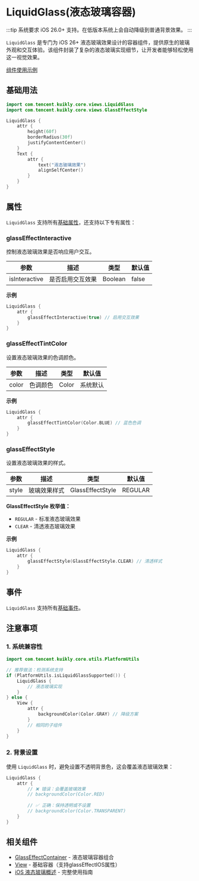 # LiquidGlass(液态玻璃容器)

:::tip 系统要求
iOS 26.0+ 支持。在低版本系统上会自动降级到普通背景效果。
:::

`LiquidGlass` 是专门为 iOS 26+ 液态玻璃效果设计的容器组件，提供原生的玻璃外观和交互体验。该组件封装了复杂的液态玻璃实现细节，让开发者能够轻松使用这一视觉效果。

[组件使用示例](https://github.com/Tencent-TDS/KuiklyUI/blob/main/demo/src/commonMain/kotlin/com/tencent/kuikly/demo/pages/demo/LiquidGlassDemoPage.kt)

## 基础用法

```kotlin
import com.tencent.kuikly.core.views.LiquidGlass
import com.tencent.kuikly.core.views.GlassEffectStyle

LiquidGlass {
    attr {
        height(60f)
        borderRadius(30f)
        justifyContentCenter()
    }
    Text {
        attr {
            text("液态玻璃效果")
            alignSelfCenter()
        }
    }
}
```

## 属性

`LiquidGlass` 支持所有[基础属性](basic-attr-event.md#基础属性)，还支持以下专有属性：

### glassEffectInteractive

控制液态玻璃效果是否响应用户交互。

| 参数 | 描述 | 类型 | 默认值 |
| -- | -- | -- | -- |
| isInteractive | 是否启用交互效果 | Boolean | false |

**示例**

```kotlin
LiquidGlass {
    attr {
        glassEffectInteractive(true) // 启用交互效果
    }
}
```

### glassEffectTintColor

设置液态玻璃效果的色调颜色。

| 参数 | 描述 | 类型 | 默认值 |
| -- | -- | -- | -- |
| color | 色调颜色 | Color | 系统默认 |

**示例**

```kotlin
LiquidGlass {
    attr {
        glassEffectTintColor(Color.BLUE) // 蓝色色调
    }
}
```

### glassEffectStyle

设置液态玻璃效果的样式。

| 参数 | 描述 | 类型 | 默认值 |
| -- | -- | -- | -- |
| style | 玻璃效果样式 | GlassEffectStyle | REGULAR |

**GlassEffectStyle 枚举值：**

- `REGULAR` - 标准液态玻璃效果
- `CLEAR` - 清透液态玻璃效果

**示例**

```kotlin
LiquidGlass {
    attr {
        glassEffectStyle(GlassEffectStyle.CLEAR) // 清透样式
    }
}
```

## 事件

`LiquidGlass` 支持所有[基础事件](basic-attr-event.md#基础事件)。

## 注意事项

### 1. 系统兼容性

```kotlin
import com.tencent.kuikly.core.utils.PlatformUtils

// 推荐做法：检测系统支持
if (PlatformUtils.isLiquidGlassSupported()) {
    LiquidGlass {
        // 液态玻璃实现
    }
} else {
    View {
        attr {
            backgroundColor(Color.GRAY) // 降级方案
        }
        // 相同的子组件
    }
}
```

### 2. 背景设置

使用 `LiquidGlass` 时，避免设置不透明背景色，这会覆盖液态玻璃效果：

```kotlin
LiquidGlass {
    attr {
        // ❌ 错误：会覆盖玻璃效果
        // backgroundColor(Color.RED)
        
        // ✅ 正确：保持透明或不设置
        // backgroundColor(Color.TRANSPARENT)
    }
}
```

## 相关组件

- [GlassEffectContainer](./glass-effect-container.md) - 液态玻璃容器组合
- [View](./view.md#glasseffectios) - 基础容器（支持glassEffectIOS属性）
- [iOS 液态玻璃概述](./ios26-liquid-glass.md) - 完整使用指南
